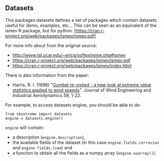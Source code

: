 ## Datasets

This packages datasets defines a set of packages which contain datasets useful
for demo, examples, etc... This can be seen as an equivalent of the ismev R
package, but for python. [https://cran.r-project.org/web/packages/ismev/ismev.pdf]

For more info about from the original source:

* http://www.ral.ucar.edu/~ericg/softextreme.php#ismev
* https://cran.r-project.org/web/packages/ismev/ismev.pdf
* https://cran.r-project.org/web/packages/ismev/index.html

There is also information from the paper:

* Harris, R. I. (1996) "[Gumbel re-visited - a new look at extreme value
statistics applied to wind speeds](http://www.sciencedirect.com/science/article/pii/0167610595000291)".
Journal of Wind Engineering and
Industrial Aerodynamics 59, 1-22.

For example, to access datasets engine, you should be able to do:

    from skextreme import datasets
    engine = datasets.engine()

`engine` will contain:

* a description (`engine.description`),
* the available fields of the dataset (in this case `engine.fields.corrosion`
and `engine.fields.time`) and
* a function to obtain all the fields as a numpy array (`engine.asarray()`).
